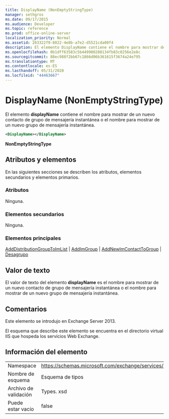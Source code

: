 ```yaml
---
title: DisplayName (NonEmptyStringType)
manager: sethgros
ms.date: 09/17/2015
ms.audience: Developer
ms.topic: reference
ms.prod: office-online-server
localization_priority: Normal
ms.assetid: 283322f9-8022-4e8b-a7e2-d5521cda00f4
description: El elemento DisplayName contiene el nombre para mostrar de un nuevo contacto de grupo de mensajería instantánea o el nombre para mostrar de un nuevo grupo de mensajería instantánea.
ms.openlocfilehash: 0b1dff63583c5b449980288134fb83c0256e2e8c
ms.sourcegitcommit: 88ec988f2bb67c1866d06b361615f3674a24e795
ms.translationtype: MT
ms.contentlocale: es-ES
ms.lasthandoff: 05/31/2020
ms.locfileid: "44463667"
---
```

# <a name="displayname-nonemptystringtype"></a>DisplayName (NonEmptyStringType)

El elemento **displayName** contiene el nombre para mostrar de un nuevo contacto de grupo de mensajería instantánea o el nombre para mostrar de un nuevo grupo de mensajería instantánea. 
  
```XML
<DisplayName></DisplayName>
```

 **NonEmptyStringType**
## <a name="attributes-and-elements"></a>Atributos y elementos

En las siguientes secciones se describen los atributos, elementos secundarios y elementos primarios.
  
### <a name="attributes"></a>Atributos

Ninguna.
  
### <a name="child-elements"></a>Elementos secundarios

Ninguna.
  
### <a name="parent-elements"></a>Elementos principales

[AddDistributionGroupToImList](adddistributiongrouptoimlist.md)  |  [AddImGroup](addimgroup.md)  |  [AddNewImContactToGroup](addnewimcontacttogroup.md)  |  [Desagrupo](imgroup.md)
  
## <a name="text-value"></a>Valor de texto

El valor de texto del elemento **displayName** es el nombre para mostrar de un nuevo contacto de grupo de mensajería instantánea o el nombre para mostrar de un nuevo grupo de mensajería instantánea. 
  
## <a name="remarks"></a>Comentarios

Este elemento se introdujo en Exchange Server 2013.
  
El esquema que describe este elemento se encuentra en el directorio virtual IIS que hospeda los servicios Web Exchange.
  
## <a name="element-information"></a>Información del elemento

|||
|:-----|:-----|
|Namespace  <br/> |https://schemas.microsoft.com/exchange/services/2006/types  <br/> |
|Nombre de esquema  <br/> |Esquema de tipos  <br/> |
|Archivo de validación  <br/> |Types. xsd  <br/> |
|Puede estar vacío  <br/> |false  <br/> |
   

